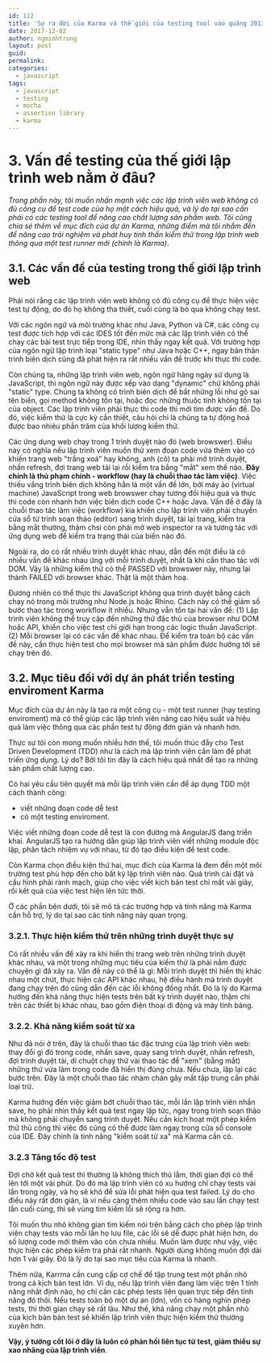 ```yaml
---
id: 112
title: 'Sự ra đời của Karma và thế giới của testing tool vào quãng 2013 (phần 3)'
date: 2017-12-02
author: ngminhtrung
layout: post
guid: 
permalink: 
categories:
  - javascript
tags:
  - javascript
  - testing
  - mocha
  - assertion library
  - karma
---
```


# 3. Vấn đề testing của thế giới lập trình web nằm ở đâu? 

_Trong phần này, tôi muốn nhấn mạnh việc các lập trình viên web không có đủ công cụ để test code của họ một cách hiệu quả, và lý do tại sao cần phải có các testing tool để nâng cao chất lượng sản phẩm web. Tôi cũng chia sẻ thêm về mục đích của dự án Karma, những điểm mà tôi nhắm đến để nâng cao trải nghiệm và phát huy tinh thần kiểm thử trong lập trình web thông qua một test runner mới (chính là Karma)_.

## 3.1. Các vấn đề của testing trong thế giới lập trình web

Phải nói rằng các lập trình viên web không có đủ công cụ để thực hiện việc test tự động, do đó họ không tha thiết, cuối cùng là bỏ qua không chạy test. 

Với các ngôn ngữ và môi trường khác như Java, Python và C#, các công cụ test được tích hợp với các IDES tốt đến mức mà các lập trình viên có thể chạy các bài test trực tiếp trong IDE, nhìn thấy ngay kết quả. Với trường hợp của ngôn ngữ lập trình loại "static type" như Java hoặc C++, ngay bản thân trình biên dịch cũng đã phát hiện ra rất nhiều vấn đề trước khi thực thi code. 

Còn chúng ta, những lập trình viên web, ngôn ngữ hàng ngày sử dụng là JavaScript, thì ngôn ngữ này được xếp vào dạng "dynamic" chứ không phải "static" type. Chúng ta không có trình biên dịch để bắt những lỗi như gõ sai tên biến, gọi method không tồn tại, hoặc đọc những thuộc tính không tồn tại của object. Các lập trình viên phải thực thi code thì mới tìm được vấn đề. Do đó, việc kiểm thử là cực kỳ cần thiết, câu hỏi chỉ là chúng ta tự động hoá được bao nhiêu phần trăm của khối lượng kiểm thử. 

Các ứng dụng web chạy trong 1 trình duyệt nào đó (web browswer). Điều này có nghĩa nếu lập trình viên muốn thử xem đoạn code vừa thêm vào có khiến trang web "trắng xoá" hay không, anh (cô) ta phải mở trình duyệt, nhấn refresh, đợi trang web tải lại rồi kiểm tra bằng "mắt" xem thế nào. **Đây chính là thủ phạm chính - workflow (hay là chuỗi thao tác làm việc)**. Việc thiếu vắng trình biên dịch không hẳn là một vấn đề lớn, bởi máy ảo (virtual machine) JavaScript trong web browswer chạy tương đối hiệu quả và thực thi code còn nhanh hơn việc biên dịch code C++ hoặc Java. Vấn đề ở đây là chuỗi thao tác làm việc (workflow) kia khiến cho lập trình viên phải chuyển cửa sổ từ trình soạn thảo (editor) sang trình duyệt, tải lại trang, kiểm tra bằng mắt thường, thậm chsi còn phải mở web inspector ra và tương tác với ứng dụng web để kiểm tra trạng thái của biến nào đó.  

Ngoài ra, do có rất nhiều trình duyệt khác nhau, dẫn đến một điều là có nhiều vấn đề khác nhau ứng với mỗi trình duyệt, nhất là khi cần thao tác với DOM. Vậy là những kiểm thử có thể PASSED với browswer này, nhưng lại thành FAILED với browser khác. Thật là một thảm hoạ. 

Đương nhiên có thể thực thi JavaScript không qua trình duyệt bằng cách chạy nó trong môi trường như Node.js hoặc Rhino. Cách này có thể giảm số bước thao tác trong workflow ít nhiều. Nhưng vẫn tồn tại hai vấn đề: (1) Lập trình viên không thể truy cập đến những thứ đặc thù của browser như DOM hoặc API, khiến cho việc test chỉ giới hạn trong các logic thuần JavaScript. (2) Mỗi browser lại có các vấn đề khác nhau. Để kiểm tra toàn bộ các vấn đề này, cần thực hiện test cho mọi browser mà sản phẩm được hướng tới sẽ chạy trên đó.  

## 3.2. Mục tiêu đối với dự án phát triển testing enviroment Karma

Mục đích của dự án này là tạo ra một công cụ - một test runner (hay testing enviroment) mà có thể giúp các lập trình viên nâng cao hiệu suất và hiệu quả làm việc thông qua các phần test tự động đơn giản và nhanh hơn. 

Thực sự tôi còn mong muốn nhiều hơn thế, tôi muốn thúc đẩy cho Test Driven Development (TDD) như là cách mà lập trình viên cần làm để phát triển ứng dụng. Lý do? Bởi tôi tin đây là cách hiệu quả nhất để tạo ra những sản phẩm chất lượng cao. 

Có hai yêu cầu tiên quyết mà mỗi lập trình viên cần để áp dụng TDD một cách thành công:
- viết những đoạn code dễ test
- có một testing enviroment. 

Việc viết những đoạn code dễ test là con đường mà AngularJS đang triển khai. AngularJS tạo ra hướng dẫn giúp lập trình viên viết những module độc lập, phân tách nhiệm vụ với nhau, từ đó tạo điều kiện để test code. 

Còn Karma chọn điều kiện thứ hai, mục đích của Karma là đem đến một môi trường test phù hợp đến cho bất kỳ lập trình viên nào. Quá trình cài đặt và cấu hình phải rành mạch, giúp cho việc viết kịch bản test chỉ mất vài giây, rồi kết quả của việc test hiện lên tức thời. 

Ở các phần bên dưới, tôi sẽ mô tả các trường hợp và tính năng mà Karma cần hỗ trợ, lý do tại sao các tính năng này quan trọng. 

### 3.2.1. Thực hiện kiểm thử trên những trình duyệt thực sự

Có rất nhiều vấn đề xảy ra khi hiển thị trang web trên những trình duyệt khác nhau, và một trong những mục tiêu của kiểm thử là phải nắm được chuyện gì đã xảy ra. Vấn đề này có thể là gì: Mỗi trình duyệt thì hiển thị khác nhau một chút, thực hiện các API khác nhau, hệ điều hành mà trình duyệt đang chạy trên đó cũng dẫn đến các lỗi không đồng nhất. Đó là lý do Karma hướng đến khả năng thực hiện tests trên bất kỳ trình duyệt nào, thậm chí trên các thiết bị khác nhau, bao gồm điện thoại di động và máy tính bảng. 

### 3.2.2. Khả năng kiểm soát từ xa

Như đã nói ở trên, đây là chuỗi thao tác đặc trưng của lập trình viên web: thay đổi gì đó trong code, nhấn save, quay sang trình duyệt, nhấn refresh, đợi trình duyệt tải, di chuột chạy thử vài thao tác để "xem" (bằng mắt) những thứ vừa làm trong code đã hiển thị đúng chưa. Nếu chưa, lặp lại các bước trên. Đây là một chuỗi thao tác nhàm chán gây mất tập trung cần phải loại trừ. 

Karma hướng đến việc giảm bớt chuỗi thao tác, mỗi lần lập trình viên nhấn save, họ phải nhìn thấy kết quả test ngay lập tức, ngay trong trình soạn thảo mà không phải chuyển sang trình duyệt. Nếu cần kích hoạt một phép kiểm thử thủ công thì việc đó cũng có thể được làm ngay trong cửa sổ console của IDE. Đây chính là tính năng "kiểm soát từ xa" mà Karma cần có.

### 3.2.3 Tăng tốc độ test

Đợi chờ kết quả test thì thường là không thích thú lắm, thời gian đợi có thể lên tới một vài phút. Do đó mà lập trình viên có xu hướng chỉ chạy tests vài lần trong ngày, và họ sẽ khó để sửa lỗi phát hiện qua test failed. Lý do cho điều này rất đơn giản, là vì nếu càng thêm nhiều code vào sau lần chạy test lần cuối cùng, thì sẽ vùng tìm kiếm lỗi sẽ rộng ra hơn. 

Tôi muốn thu nhỏ không gian tìm kiếm nói trên bằng cách cho phép lập trình viên chạy tests vào mỗi lần họ lưu file, các lỗi sẽ dễ được phát hiện hơn, do số lượng code mới thêm vào còn chưa nhiều. Muốn làm được như vậy, việc thực hiện các phép kiểm tra phải rất nhanh. Người dùng không muốn đợi dài hơn 1 vài giây. Đó là lý do tại sao mục tiêu của Karma là nhanh. 

Thêm nữa, Karrma cần cung cấp cơ chế để tập trung test một phần nhỏ trong cả kịch bản test lớn. Ví dụ, nếu lập trình viên đang làm việc trên 1 tính năng nhất định nào, họ chỉ cần các phép tests liên quan trực tiếp đến tính năng đó thôi. Nếu tests toàn bộ một dự án (lớn), vốn có hàng nghìn phép tests, thì thời gian chạy sẽ rất lâu. Như thế, khả năng chạy một phần nhỏ của kịch bản bản test sẽ khiến lập trình viên thực hiện kiểm thử thường xuyên hơn. 

**Vậy, ý tưởng cốt lõi ở đây là luôn có phản hồi liên tục từ test, giảm thiểu sự xao nhãng của lập trình viên**.